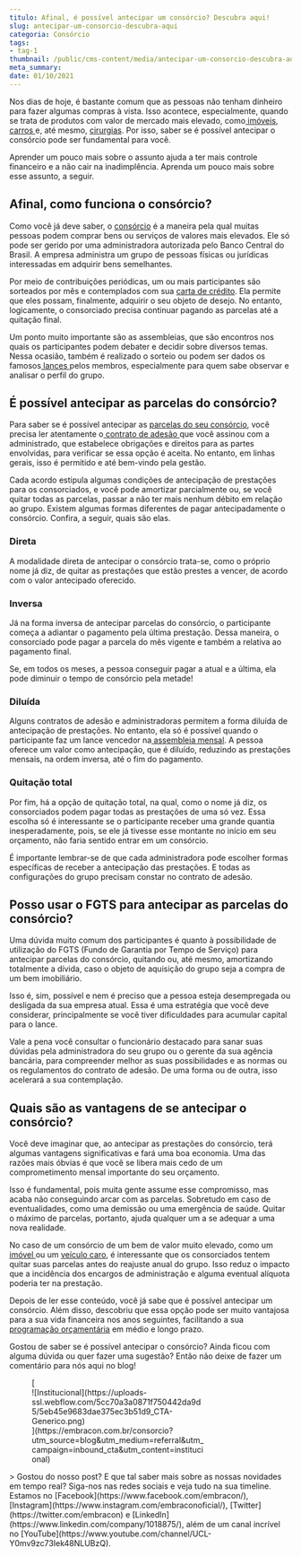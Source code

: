 ```yaml
---
titulo: Afinal, é possível antecipar um consórcio? Descubra aqui!
slug: antecipar-um-consorcio-descubra-aqui
categoria: Consórcio
tags:
- tag-1
thumbnail: /public/cms-content/media/antecipar-um-consorcio-descubra-aqui.jpg
meta_summary: 
date: 01/10/2021
---
```

Nos dias de hoje, é bastante comum que as pessoas não tenham dinheiro para fazer algumas compras à vista. Isso acontece, especialmente, quando se trata de produtos com valor de mercado mais elevado, como[ imóveis](https://www.embracon.com.br/consorcio-de-imoveis), [carros ](https://www.embracon.com.br/consorcio-de-carros)e, até mesmo, [cirurgias](https://www.embracon.com.br/consorcio-servicos). Por isso, saber se é possível antecipar o consórcio pode ser fundamental para você.

Aprender um pouco mais sobre o assunto ajuda a ter mais controle financeiro e a não cair na inadimplência. Aprenda um pouco mais sobre esse assunto, a seguir.

Afinal, como funciona o consórcio?
----------------------------------

Como você já deve saber, o [consórcio](https://www.embracon.com.br/) é a maneira pela qual muitas pessoas podem comprar bens ou serviços de valores mais elevados. Ele só pode ser gerido por uma administradora autorizada pelo Banco Central do Brasil. A empresa administra um grupo de pessoas físicas ou jurídicas interessadas em adquirir bens semelhantes.

Por meio de contribuições periódicas, um ou mais participantes são sorteados por mês e contemplados com sua [carta de crédito](https://www.embracon.com.br/conhecaoconsorcio/o-que-e-carta-de-credito). Ela permite que eles possam, finalmente, adquirir o seu objeto de desejo. No entanto, logicamente, o consorciado precisa continuar pagando as parcelas até a quitação final.

Um ponto muito importante são as assembleias, que são encontros nos quais os participantes podem debater e decidir sobre diversos temas. Nessa ocasião, também é realizado o sorteio ou podem ser dados os famosos[ lances ](https://www.embracon.com.br/conhecaoconsorcio/como-ofertar-um-lance)pelos membros, especialmente para quem sabe observar e analisar o perfil do grupo.

É possível antecipar as parcelas do consórcio?
----------------------------------------------

Para saber se é possível antecipar as [parcelas do seu consórcio](https://www.embracon.com.br/blog/como-calcular-as-parcelas-no-consorcio), você precisa ler atentamente o[ contrato de adesão ](https://www.embracon.com.br/blog/saiba-o-que-avaliar-antes-de-assinar-um-contrato-de-consorcio)que você assinou com a administrado, que estabelece obrigações e direitos para as partes envolvidas, para verificar se essa opção é aceita. No entanto, em linhas gerais, isso é permitido e até bem-vindo pela gestão.

Cada acordo estipula algumas condições de antecipação de prestações para os consorciados, e você pode amortizar parcialmente ou, se você quitar todas as parcelas, passar a não ter mais nenhum débito em relação ao grupo. Existem algumas formas diferentes de pagar antecipadamente o consórcio. Confira, a seguir, quais são elas.

### Direta

A modalidade direta de antecipar o consórcio trata-se, como o próprio nome já diz, de quitar as prestações que estão prestes a vencer, de acordo com o valor antecipado oferecido.

### Inversa

Já na forma inversa de antecipar parcelas do consórcio, o participante começa a adiantar o pagamento pela última prestação. Dessa maneira, o consorciado pode pagar a parcela do mês vigente e também a relativa ao pagamento final.

Se, em todos os meses, a pessoa conseguir pagar a atual e a última, ela pode diminuir o tempo de consórcio pela metade!

### Diluída

Alguns contratos de adesão e administradoras permitem a forma diluída de antecipação de prestações. No entanto, ela só é possível quando o participante faz um lance vencedor na[ assembleia mensal](https://www.embracon.com.br/conhecaoconsorcio/como-fico-sabendo-o-resultado-da-assembleia). A pessoa oferece um valor como antecipação, que é diluído, reduzindo as prestações mensais, na ordem inversa, até o fim do pagamento.

### Quitação total

Por fim, há a opção de quitação total, na qual, como o nome já diz, os consorciados podem pagar todas as prestações de uma só vez. Essa escolha só é interessante se o participante receber uma grande quantia inesperadamente, pois, se ele já tivesse esse montante no início em seu orçamento, não faria sentido entrar em um consórcio.

É importante lembrar-se de que cada administradora pode escolher formas específicas de receber a antecipação das prestações. E todas as configurações do grupo precisam constar no contrato de adesão.

Posso usar o FGTS para antecipar as parcelas do consórcio?
----------------------------------------------------------

Uma dúvida muito comum dos participantes é quanto à possibilidade de utilização do FGTS (Fundo de Garantia por Tempo de Serviço) para antecipar parcelas do consórcio, quitando ou, até mesmo, amortizando totalmente a dívida, caso o objeto de aquisição do grupo seja a compra de um bem imobiliário.

Isso é, sim, possível e nem é preciso que a pessoa esteja desempregada ou desligada da sua empresa atual. Essa é uma estratégia que você deve considerar, principalmente se você tiver dificuldades para acumular capital para o lance.

Vale a pena você consultar o funcionário destacado para sanar suas dúvidas pela administradora do seu grupo ou o gerente da sua agência bancária, para compreender melhor as suas possibilidades e as normas ou os regulamentos do contrato de adesão. De uma forma ou de outra, isso acelerará a sua contemplação.

Quais são as vantagens de se antecipar o consórcio?
---------------------------------------------------

Você deve imaginar que, ao antecipar as prestações do consórcio, terá algumas vantagens significativas e fará uma boa economia. Uma das razões mais óbvias é que você se libera mais cedo de um comprometimento mensal importante do seu orçamento.

Isso é fundamental, pois muita gente assume esse compromisso, mas acaba não conseguindo arcar com as parcelas. Sobretudo em caso de eventualidades, como uma demissão ou uma emergência de saúde. Quitar o máximo de parcelas, portanto, ajuda qualquer um a se adequar a uma nova realidade.

No caso de um consórcio de um bem de valor muito elevado, como um [imóvel ](https://www.embracon.com.br/blog/8-dicas-compra-primeiro-imovel)ou um [veículo caro](https://www.embracon.com.br/blog/afinal-existe-consorcio-de-carros-importados), é interessante que os consorciados tentem quitar suas parcelas antes do reajuste anual do grupo. Isso reduz o impacto que a incidência dos encargos de administração e alguma eventual alíquota poderia ter na prestação.

Depois de ler esse conteúdo, você já sabe que é possível antecipar um consórcio. Além disso, descobriu que essa opção pode ser muito vantajosa para a sua vida financeira nos anos seguintes, facilitando a sua[ programação orçamentária](https://www.embracon.com.br/blog/planejamento-financeiro-um-guia-para-as-financas-nao-sairem-de-controle) em médio e longo prazo.

Gostou de saber se é possível antecipar o consórcio? Ainda ficou com alguma dúvida ou quer fazer uma sugestão? Então não deixe de fazer um comentário para nós aqui no blog!

<figure class="w-richtext-figure-type-image w-richtext-align-center" style="max-width:310px">[<div>![Institucional](https://uploads-ssl.webflow.com/5cc70a3a0871f750442da9d5/5eb45e9683dae375ec3b51d9_CTA-Generico.png)</div>](https://embracon.com.br/consorcio?utm_source=blog&utm_medium=referral&utm_campaign=inbound_cta&utm_content=institucional)</figure>> Gostou do nosso post? E que tal saber mais sobre as nossas novidades em tempo real? Siga-nos nas redes sociais e veja tudo na sua timeline. Estamos no [Facebook](https://www.facebook.com/embracon/), [Instagram](https://www.instagram.com/embraconoficial/), [Twitter](https://twitter.com/embracon) e [LinkedIn](https://www.linkedin.com/company/1018875/), além de um canal incrível no [YouTube](https://www.youtube.com/channel/UCL-Y0mv9zc73Iek48NLUBzQ).
